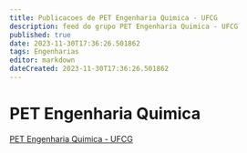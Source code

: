 ```yaml
---
title: Publicacoes de PET Engenharia Quimica - UFCG
description: feed do grupo PET Engenharia Quimica - UFCG
published: true
date: 2023-11-30T17:36:26.501862
tags: Engenharias
editor: markdown
dateCreated: 2023-11-30T17:36:26.501862
---
```


# PET Engenharia Quimica
[PET Engenharia Quimica - UFCG](/grupo/137PETEngenhariaQuimicaUFCG.md)